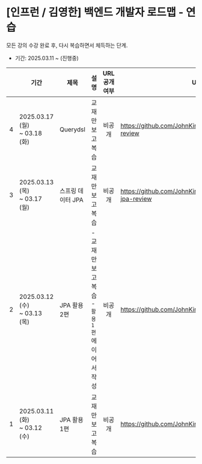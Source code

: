 # [인프런 / 김영한] 백엔드 개발자 로드맵 - 연습

모든 강의 수강 완료 후, 다시 복습하면서 체득하는 단계.

- 기간: 2025.03.11 ~ (진행중)

|   | 기간                             | 제목          | 설명                                | URL<br>공개여부 | URL                                                       |
|---|--------------------------------|-------------|-----------------------------------|:-----------:|-----------------------------------------------------------|
| 4 | 2025.03.17 (월) <br>~ 03.18 (화) | Querydsl    | 교재만 보고 복습                         |     비공개     | https://github.com/JohnKim0911/kyh-querydsl-review        |
| 3 | 2025.03.13 (목) <br>~ 03.17 (월) | 스프링 데이터 JPA | 교재만 보고 복습                         |     비공개     | https://github.com/JohnKim0911/kyh-spring-data-jpa-review |
| 2 | 2025.03.12 (수) <br>~ 03.13 (목) | JPA 활용 2편   | - 교재만 보고 복습 <br>- `활용 1편`에 이어서 작성 |     비공개     | https://github.com/JohnKim0911/kyh_jpashop_review         |
| 1 | 2025.03.11 (화) <br>~ 03.12 (수) | JPA 활용 1편   | 교재만 보고 복습                         |     비공개     | https://github.com/JohnKim0911/kyh_jpashop_review         |

